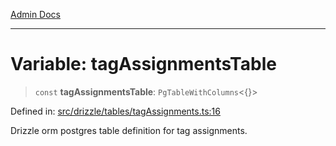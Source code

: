[Admin Docs](/)

***

# Variable: tagAssignmentsTable

> `const` **tagAssignmentsTable**: `PgTableWithColumns`\<\{\}\>

Defined in: [src/drizzle/tables/tagAssignments.ts:16](https://github.com/syedali237/talawa-api/blob/2d0d513d5268a339b8dac6b4711f8e71e79fc0e4/src/drizzle/tables/tagAssignments.ts#L16)

Drizzle orm postgres table definition for tag assignments.
